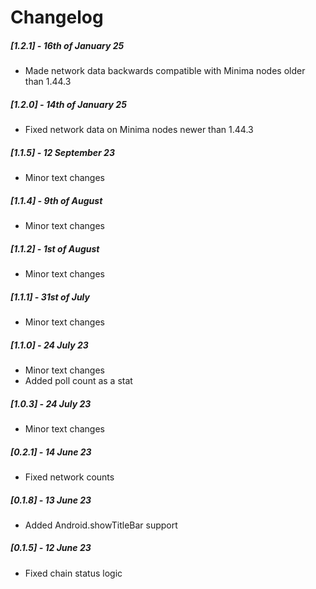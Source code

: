 # Changelog

##### [1.2.1] - 16th of January 25

- Made network data backwards compatible with Minima nodes older than 1.44.3

##### [1.2.0] - 14th of January 25

- Fixed network data on Minima nodes newer than 1.44.3

##### [1.1.5] - 12 September 23

- Minor text changes

##### [1.1.4] - 9th of August

- Minor text changes

##### [1.1.2] - 1st of August

- Minor text changes

##### [1.1.1] - 31st of July

- Minor text changes

##### [1.1.0] - 24 July 23

- Minor text changes
- Added poll count as a stat

##### [1.0.3] - 24 July 23

- Minor text changes

##### [0.2.1] - 14 June 23

- Fixed network counts

##### [0.1.8] - 13 June 23

- Added Android.showTitleBar support

##### [0.1.5] - 12 June 23

- Fixed chain status logic
